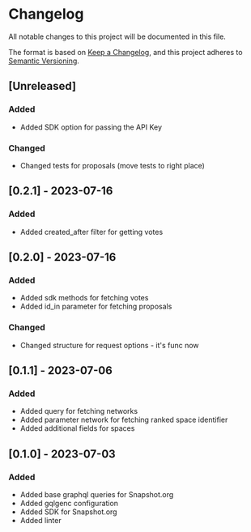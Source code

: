 # Changelog
All notable changes to this project will be documented in this file.

The format is based on [Keep a Changelog](https://keepachangelog.com/en/1.0.0/),
and this project adheres to [Semantic Versioning](https://semver.org/spec/v2.0.0.html).

## [Unreleased]

### Added
- Added SDK option for passing the API Key

### Changed
- Changed tests for proposals (move tests to right place)

## [0.2.1] - 2023-07-16

### Added
- Added created_after filter for getting votes

## [0.2.0] - 2023-07-16

### Added
- Added sdk methods for fetching votes
- Added id_in parameter for fetching proposals

### Changed
- Changed structure for request options - it's func now

## [0.1.1] - 2023-07-06

### Added
- Added query for fetching networks
- Added parameter network for fetching ranked space identifier
- Added additional fields for spaces

## [0.1.0] - 2023-07-03

### Added
- Added base graphql queries for Snapshot.org
- Added gqlgenc configuration
- Added SDK for Snapshot.org
- Added linter
